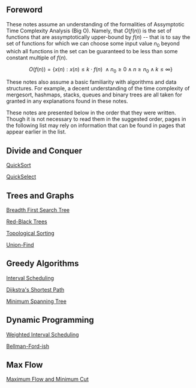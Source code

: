 ## Foreword  

These notes assume an understanding of the formalities of Assymptotic Time Complexity Analysis (Big O).  Namely, that $O(f(n))$ is the set of functions that are assymptotically upper-bound by $f(n)$ -- that is to say the set of functions for which we can choose some input value $n_0$ beyond which all functions in the set can be guaranteed to be less than some constant multiple of $f(n)$.  

$$
O(f(n))=\{x(n):x(n) \le k \cdot f(n)\ \land n_0 \ge 0 \land n \ge n_0 \land k \le \infty\}
$$

These notes also assume a basic familiarity with algorithms and data structures.  For example, a decent understanding of the time complexity of mergesort, hashmaps, stacks, queues and binary trees are all taken for granted in any explanations found in these notes.  

These notes are presented below in the order that they were written.  Though it is not necessary to read them in the suggested order, pages in the following list may rely on information that can be found in pages that appear earlier in the list.  

## Divide and Conquer  

[QuickSort](divide_conquer/qsort/qsort.html)  

[QuickSelect](divide_conquer/qselect/qselect.html)  

## Trees and Graphs  

[Breadth First Search Tree](trees_graphs/bfs/bfs.html)  

[Red-Black Trees](trees_graphs/rbtree/rbtree.html)  

[Topological Sorting](trees_graphs/topsort/topsort.html)  

[Union-Find](trees_graphs/union-find/union-find.html)  

## Greedy Algorithms  

[Interval Scheduling](greedy/intervals/intervals.html)  

[Dijkstra's Shortest Path](greedy/shortestDijkstra/shortestDijkstra.html)  

[Minimum Spanning Tree](greedy/mst/mst.html)  

## Dynamic Programming  

[Weighted Interval Scheduling](dynamic/weighted_intervals/weighted_interval.html)  

[Bellman-Ford-ish](dynamic/shortest_paths/shortest_paths.html)  

## Max Flow  

[Maximum Flow and Minimum Cut](trees_graphs/maxflow/flows.html)  
